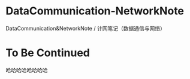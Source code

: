 # DataCommunication-NetworkNote
DataCommunication&amp;NetworkNote / 计网笔记（数据通信与网络）

# To Be Continued

哈哈哈哈哈哈哈哈